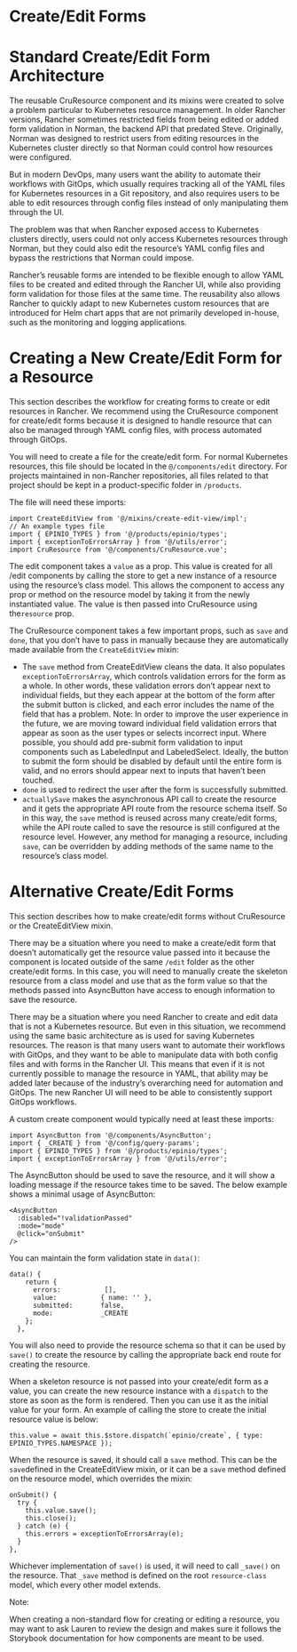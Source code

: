# Create/Edit Forms

# Standard Create/Edit Form Architecture

The reusable CruResource component and its mixins were created to solve a problem particular to Kubernetes resource management. In older Rancher versions, Rancher sometimes restricted fields from being edited or added form validation in Norman, the backend API that predated Steve. Originally, Norman was designed to restrict users from editing resources in the Kubernetes cluster directly so that Norman could control how resources were configured.

But in modern DevOps, many users want the ability to automate their workflows with GitOps, which usually requires tracking all of the YAML files for Kubernetes resources in a Git repository, and also requires users to be able to edit resources through config files instead of only manipulating them through the UI.

The problem was that when Rancher exposed access to Kubernetes clusters directly, users could not only access Kubernetes resources through Norman, but they could also edit the resource’s YAML config files and bypass the restrictions that Norman could impose.

Rancher’s reusable forms are intended to be flexible enough to allow YAML files to be created and edited through the Rancher UI, while also providing form validation for those files at the same time. The reusability also allows Rancher to quickly adapt to new Kubernetes custom resources that are introduced for Helm chart apps that are not primarily developed in-house, such as the monitoring and logging applications.

# Creating a New Create/Edit Form for a Resource

This section describes the workflow for creating forms to create or edit resources in Rancher. We recommend using the CruResource component for create/edit forms because it is designed to handle resource that can also be managed through YAML config files, with process automated through GitOps.

You will need to create a file for the create/edit form. For normal Kubernetes resources, this file should be located in the `@/components/edit` directory. For projects maintained in non-Rancher repositories, all files related to that project should be kept in a product-specific folder in `/products`.

The file will need these imports:
```
import CreateEditView from '@/mixins/create-edit-view/impl';
// An example types file 
import { EPINIO_TYPES } from '@/products/epinio/types';
import { exceptionToErrorsArray } from '@/utils/error';
import CruResource from '@/components/CruResource.vue';

```

The edit component takes a `value` as a prop. This value is created for all /edit components by calling the store to get a new instance of a resource using the resource’s class model. This allows the component to access any prop or method on the resource model by taking it from the newly instantiated value. The value is then passed into CruResource using the`resource` prop.

The CruResource component takes a few important props, such as `save` and `done`, that you don’t have to pass in manually because they are automatically made available from the `CreateEditView` mixin:

- The `save` method from CreateEditView cleans the data. It also populates `exceptionToErrorsArray`, which controls validation errors for the form as a whole. In other words, these validation errors don’t appear next to individual fields, but they each appear at the bottom of the form after the submit button is clicked, and each error includes the name of the field that has a problem. Note: In order to improve the user experience in the future, we are moving toward individual field validation errors that appear as soon as the user types or selects incorrect input. Where possible, you should add pre-submit form validation to input components such as LabeledInput and LabeledSelect. Ideally, the button to submit the form should be disabled by default until the entire form is valid, and no errors should appear next to inputs that haven’t been touched.
- `done` is used to redirect the user after the form is successfully submitted.
- `actuallySave` makes the asynchronous API call to create the resource and it gets the appropriate API route from the resource schema itself. So in this way, the `save` method is reused across many create/edit forms, while the API route called to save the resource is still configured at the resource level. However, any method for managing a resource, including `save`, can be overridden by adding methods of the same name to the resource’s class model.

# Alternative Create/Edit Forms 
This section describes how to make create/edit forms without CruResource or the CreateEditView mixin.

There may be a situation where you need to make a create/edit form that doesn’t automatically get the resource value passed into it because the component is located outside of the same `/edit` folder as the other create/edit forms. In this case, you will need to manually create the skeleton resource from a class model and use that as the form value so that the methods passed into AsyncButton have access to enough information to save the resource.

There may be a situation where you need Rancher to create and edit data that is not a Kubernetes resource. But even in this situation, we recommend using the same basic architecture as is used for saving Kubernetes resources. The reason is that many users want to automate their workflows with GitOps, and they want to be able to manipulate data with both config files and with forms in the Rancher UI. This means that even if it is not currently possible to manage the resource in YAML, that ability may be added later because of the industry’s overarching need for automation and GitOps. The new Rancher UI will need to be able to consistently support GitOps workflows.

A custom create component would typically need at least these imports:

```
import AsyncButton from '@/components/AsyncButton';
import { _CREATE } from '@/config/query-params';
import { EPINIO_TYPES } from '@/products/epinio/types';
import { exceptionToErrorsArray } from '@/utils/error';
```

The AsyncButton should be used to save the resource, and it will show a loading message if the resource takes time to be saved. The below example shows a minimal usage of AsyncButton:

```
<AsyncButton
  :disabled="!validationPassed"
  :mode="mode"
  @click="onSubmit"
/>
```

You can maintain the form validation state in `data()`:

```
data() {
    return {
      errors:           [],
      value:           { name: '' },
      submitted:       false,
      mode:            _CREATE
    };
  },
```

You will also need to provide the resource schema so that it can be used by `save()` to create the resource by calling the appropriate back end route for creating the resource.

When a skeleton resource is not passed into your create/edit form as a value, you can create the new resource instance with a `dispatch` to the store as soon as the form is rendered. Then you can use it as the initial value for your form. An example of calling the store to create the initial resource value is below:

```
this.value = await this.$store.dispatch(`epinio/create`, { type: EPINIO_TYPES.NAMESPACE });
```

When the resource is saved, it should call a `save` method. This can be the `save`defined in the CreateEditView mixin, or it can be a `save` method defined on the resource model, which overrides the mixin:

```
onSubmit() {
  try {
    this.value.save();
    this.close();
  } catch (e) {
    this.errors = exceptionToErrorsArray(e);
  }
},
```

Whichever implementation of `save()` is used, it will need to call `_save()` on the resource. That `_save` method is defined on the root `resource-class` model, which every other model extends.

Note:

When creating a non-standard flow for creating or editing a resource, you may want to ask Lauren to review the design and makes sure it follows the Storybook documentation for how components are meant to be used.
